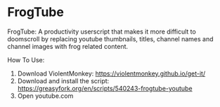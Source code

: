 # FrogTube
FrogTube: A productivity userscript that makes it more difficult to doomscroll by replacing youtube thumbnails, titles, channel names and channel images with frog related content. 

How To Use:
1. Download ViolentMonkey: https://violentmonkey.github.io/get-it/
2. Download and install the script: https://greasyfork.org/en/scripts/540243-frogtube-youtube
3. Open youtube.com
